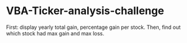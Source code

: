 # VBA-Ticker-analysis-challenge
First: display yearly total gain, percentage gain per stock. Then, find out which stock had max gain and max loss. 
